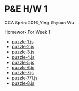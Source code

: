 # P&E H/W 1
CCA Sprint 2016_Ying-Shyuan Wu

Homework For Week 1
- [puzzle-1.js](https://github.com/Ying7930/Programming-and-Electronnic/blob/master/puzzle-1.js)
- [puzzle-2.js](https://github.com/Ying7930/Programming-and-Electronnic/blob/master/puzzle-2.js)
- [puzzle-3.js](https://github.com/Ying7930/Programming-and-Electronnic/blob/master/puzzle-3.js)
- [puzzle-4.js](https://github.com/Ying7930/Programming-and-Electronnic/blob/master/puzzle-4.js)
- [puzzle-5.js](https://github.com/Ying7930/Programming-and-Electronnic/blob/master/puzzle-5.js)
- [puzzle-6.js](https://github.com/Ying7930/Programming-and-Electronnic/blob/master/puzzle-6.js)
- [puzzle-7.js](https://github.com/Ying7930/Programming-and-Electronnic/blob/master/puzzle-7.js)
- [puzzle-7/1.js](https://github.com/Ying7930/Programming-and-Electronnic/blob/master/puzzle-7_1.js)
- [puzzle-8.js](https://github.com/Ying7930/Programming-and-Electronnic/blob/master/puzzle-8.js)
